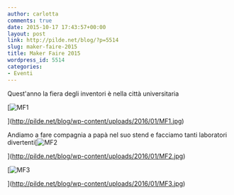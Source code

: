 ```yaml
---
author: carlotta
comments: true
date: 2015-10-17 17:43:57+00:00
layout: post
link: http://pilde.net/blog/?p=5514
slug: maker-faire-2015
title: Maker Faire 2015
wordpress_id: 5514
categories:
- Eventi
---
```


Quest'anno la fiera degli inventori è nella città universitaria

[![MF1](http://pilde.net/blog/wp-content/uploads/2016/01/MF1.jpg)


](http://pilde.net/blog/wp-content/uploads/2016/01/MF1.jpg)




Andiamo a fare compagnia a papà nel suo stend e facciamo tanti laboratori divertenti[![MF2](http://pilde.net/blog/wp-content/uploads/2016/01/MF2.jpg)


](http://pilde.net/blog/wp-content/uploads/2016/01/MF2.jpg)


 [![MF3](http://pilde.net/blog/wp-content/uploads/2016/01/MF3.jpg)


](http://pilde.net/blog/wp-content/uploads/2016/01/MF3.jpg)



